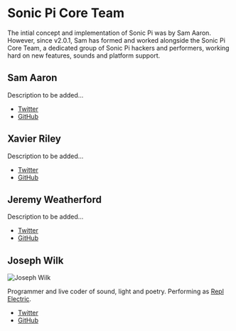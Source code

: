 # Sonic Pi Core Team

The intial concept and implementation of Sonic Pi was by Sam
Aaron. However, since v2.0.1, Sam has formed and worked alongside the
Sonic Pi Core Team, a dedicated group of Sonic Pi hackers and
performers, working hard on new features, sounds and platform support.

## Sam Aaron

Description to be added...

* [Twitter](https://twitter.com/samaaron)
* [GitHub](https://github.com/samaaron)


## Xavier Riley

Description to be added...

* [Twitter](https://twitter.com/xavriley)
* [GitHub](https://github.com/xavriley)


## Jeremy Weatherford

Description to be added...

* [Twitter](https://twitter.com/weatherfnord)
* [GitHub](https://github.com/jweather)


## Joseph Wilk

![Joseph Wilk](:/images/coreteam/josephwilk.png)

Programmer and live coder of sound, light and poetry.
Performing as [Repl Electric](http://www.repl-electric.com).

* [Twitter](https://twitter.com/josephwilk)
* [GitHub](https://github.com/josephwilk)
